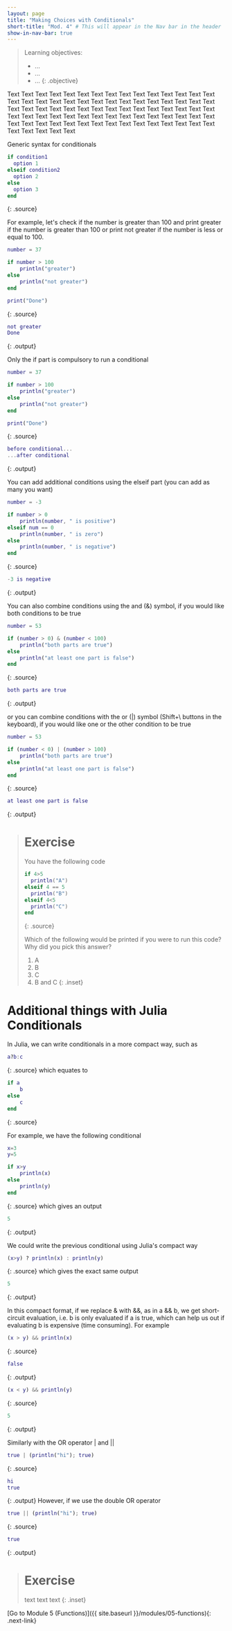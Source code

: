 ```yaml
---
layout: page
title: "Making Choices with Conditionals"
short-title: "Mod. 4" # This will appear in the Nav bar in the header
show-in-nav-bar: true
---
```


> Learning objectives:
> - ...
> - ...
> - ...
{: .objective}

Text Text Text Text Text Text Text Text Text Text Text Text Text Text Text Text Text Text Text Text Text Text Text Text Text Text Text Text Text Text Text Text Text Text Text Text Text Text Text Text Text Text Text Text Text Text Text Text Text Text Text Text Text Text Text Text Text Text Text Text Text Text Text Text Text Text Text Text Text Text Text Text Text Text Text Text Text Text Text Text 

Generic syntax for conditionals
```matlab
if condition1
  option 1
elseif condition2
  option 2
else
  option 3
end
```
{: .source}

For example, let's check if the number is greater than 100 and print greater if the number is greater than 100 or print not greater if the number is less or equal to 100.
```matlab
number = 37

if number > 100
    println("greater")
else
    println("not greater")
end

print("Done")
```
{: .source}
```matlab
not greater
Done
```
{: .output}

Only the if part is compulsory to run a conditional
```matlab
number = 37

if number > 100
    println("greater")
else
    println("not greater")
end

print("Done")
```
{: .source}
```matlab
before conditional...
...after conditional
```
{: .output}

You can add additional conditions using the elseif part (you can add as many you want)
```matlab
number = -3

if number > 0
    println(number, " is positive")
elseif num == 0
    println(number, " is zero")
else
    println(number, " is negative")
end
```
{: .source}
```matlab
-3 is negative
```
{: .output}

You can also combine conditions using the and (&) symbol, if you would like both conditions to be true
```matlab
number = 53

if (number > 0) & (number < 100)
    println("both parts are true")
else
    println("at least one part is false")
end
```
{: .source}
```matlab
both parts are true
```
{: .output}

or you can combine conditions with the or (|) symbol (Shift+\ buttons in the keyboard), if you would like one or the other condition to be true
```matlab
number = 53

if (number < 0) | (number > 100)
    println("both parts are true")
else
    println("at least one part is false")
end
```
{: .source}
```matlab
at least one part is false
```
{: .output}

> # Exercise
> 
> You have the following code
>
> ```matlab
> if 4>5
>   println("A")
> elseif 4 == 5
>   println("B")
> elseif 4<5
>   println("C")
> end
> ```
>{: .source}
>
> Which of the following would be printed if you were to run this code? Why did you pick this answer?
>
> 1. A
> 2. B
> 3. C
> 4. B and C
{: .inset}

# Additional things with Julia Conditionals
In Julia, we can write conditionals in a more compact way, such as
```matlab
a?b:c
```
{: .source}
which equates to
```matlab
if a
    b
else
    c
end
```
{: .source}

For example, we have the following conditional
```matlab
x=3
y=5

if x>y
    println(x)
else
    println(y)
end
```
{: .source}
which gives an output
```matlab
5
```
{: .output}

We could write the previous conditional using Julia's compact way
```matlab
(x>y) ? println(x) : println(y)
```
{: .source}
which gives the exact same output
```matlab
5
```
{: .output}

In this compact format, if we replace & with &&, as in a && b, we get short-circuit evaluation, i.e. b is only evaluated if a is true, which can help us out if evaluating b is expensive (time consuming). For example
```matlab
(x > y) && println(x)
```
{: .source}
```matlab
false
```
{: .output}


```matlab
(x < y) && println(y)
```
{: .source}
```matlab
5
```
{: .output}

Similarly with the OR operator | and ||
```matlab
true | (println("hi"); true)
```
{: .source}
```matlab
hi
true
```
{: .output}
However, if we use the double OR operator
```matlab
true || (println("hi"); true)
```
{: .source}
```matlab
true
```
{: .output}

> # Exercise
>
> text text text
{: .inset}


[Go to Module 5 (Functions)]({{ site.baseurl }}/modules/05-functions){: .next-link}
